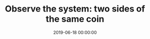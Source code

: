 ---
title: 'Observe the system: two sides of the same coin'
description: >
 Observability is one of the buzzwords of the day. We have the 3 pillars, a plethora of tools, great books. We moved our monolithic apps that lived in the datacenter to distributed microservices in the cloud, with the promised land of cost savings and an Agile organisation. However, are we delivering more business value?
 <br />
 <br />
 Today, we send metrics to the systems managed by the Operations Team and at the same time to the Business Intelligence systems. However, we have the will for our teams to have autonomy and ownership of the systems which they put into production. How can we merge the best of both worlds, giving autonomy to our development teams, have a reliable system and increase the business value delivered?
 <br />
 <br />
 Join João on his journey, using collaboration techniques from the DDD community to discover the Domain Events that generated business value and how it is related to the technical components of the system. During his talk, he will address the challenges of bringing the two sides of the same coin together, creating a healthy environment among all parties.
conference: 'Test Masters Serries meetup'
type: 'talk'
location: 'Amsterdam, The Netherlands'
website: 'https://www.meetup.com/Test-Masters-Series/events/256247645/'
slides: 'https://speakerdeck.com/player/09e228e7c9af46cdb4efb12aeb779dda'
date: 2019-06-18 00:00:00
featured_image: 'images/speaking/2019-06-18-test-masters-series-meetup-observe-the-system-two-sides-of-the-same-coin.webp'
---